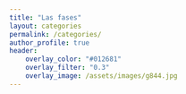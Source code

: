 ```yaml
---
title: "Las fases"
layout: categories
permalink: /categories/
author_profile: true
header:
    overlay_color: "#012681"
    overlay_filter: "0.3"
    overlay_image: /assets/images/g844.jpg
---
```

